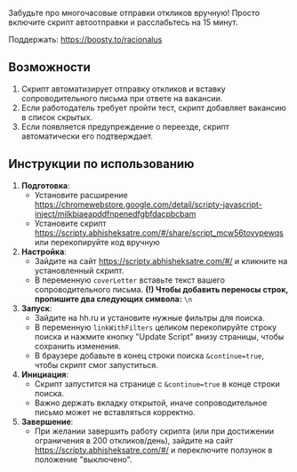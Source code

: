 Забудьте про многочасовые отправки откликов вручную! Просто включите скрипт автоотправки и расслабьтесь на 15 минут.


Поддержать: https://boosty.to/racionalus


## Возможности

1. Скрипт автоматизирует отправку откликов и вставку сопроводительного письма при ответе на вакансии.
2. Если работодатель требует пройти тест, скрипт добавляет вакансию в список скрытых.
3. Если появляется предупреждение о переезде, скрипт автоматически его подтверждает.

## Инструкции по использованию

1. **Подготовка**: 
    - Установите расширение https://chromewebstore.google.com/detail/scripty-javascript-inject/milkbiaeapddfnpenedfgbfdacpbcbam 
    - Установите скрипт https://scripty.abhisheksatre.com/#/share/script_mcw56tovypewqs или перекопируйте код вручную
2. **Настройка**:
    - Зайдите на сайт https://scripty.abhisheksatre.com/#/ и кликните на установленный скрипт.
    - В переменную `coverLetter` вставьте текст вашего сопроводительного письма. **(!) Чтобы добавить переносы строк, пропишите два следующих символа:** ``\n``
3. **Запуск**:
    - Зайдите на hh.ru и установите нужные фильтры для поиска.
    - В переменную `linkWithFilters` целиком перекопируйте строку поиска и нажмите кнопку "Update Script" внизу страницы, чтобы сохранить изменения.
    - В браузере добавьте в конец строки поиска `&continue=true`, чтобы скрипт смог запуститься.
4. **Инициация**:
    - Скрипт запустится на странице с `&continue=true` в конце строки поиска.
    - Важно держать вкладку открытой, иначе сопроводительное письмо может не вставляться корректно.
5. **Завершение**:
    - При желании завершить работу скрипта (или при достижении ограничения в 200 откликов/день), зайдите на сайт https://scripty.abhisheksatre.com/#/ и переключите ползунок в положение "выключено".

